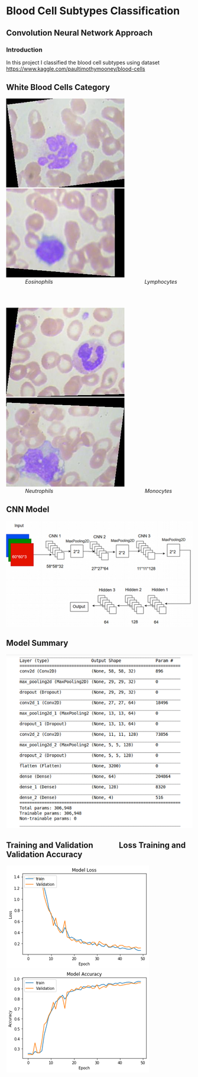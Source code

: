 # Blood Cell Subtypes Classification

## Convolution Neural Network Approach

### Introduction

In this project I classified the blood cell subtypes using dataset https://www.kaggle.com/paultimothymooney/blood-cells

## White Blood Cells Category

 ![](img/eosinophil.jpeg)   &nbsp;&nbsp;&nbsp;&nbsp;&nbsp;&nbsp; ![](img/lymphocyte.jpeg) 
 <br>
&nbsp;&nbsp;&nbsp;&nbsp;&nbsp;&nbsp;&nbsp;&nbsp;&nbsp;&nbsp;&nbsp;&nbsp; *Eosinophils* &nbsp;&nbsp;&nbsp;&nbsp;&nbsp;&nbsp;&nbsp;&nbsp;&nbsp;&nbsp;&nbsp;&nbsp;&nbsp;&nbsp;&nbsp;&nbsp;&nbsp;&nbsp;&nbsp;&nbsp;&nbsp;&nbsp;&nbsp;&nbsp;&nbsp;&nbsp;&nbsp;&nbsp;&nbsp;&nbsp;&nbsp;&nbsp;&nbsp;&nbsp;&nbsp;&nbsp;&nbsp;&nbsp;&nbsp;&nbsp;&nbsp;&nbsp;&nbsp;&nbsp;&nbsp;&nbsp;&nbsp;&nbsp; &nbsp;&nbsp;&nbsp;&nbsp;&nbsp;&nbsp;&nbsp;&nbsp;&nbsp;&nbsp;&nbsp;&nbsp; *Lymphocytes*

<br><br>

 ![](img/neutrophil.jpeg)   &nbsp;&nbsp;&nbsp;&nbsp;&nbsp;&nbsp; ![](img/monocyte.jpeg) 
 <br>
&nbsp;&nbsp;&nbsp;&nbsp;&nbsp;&nbsp;&nbsp;&nbsp;&nbsp;&nbsp;&nbsp;&nbsp; *Neutrophils* &nbsp;&nbsp;&nbsp;&nbsp;&nbsp;&nbsp;&nbsp;&nbsp;&nbsp;&nbsp;&nbsp;&nbsp;&nbsp;&nbsp;&nbsp;&nbsp;&nbsp;&nbsp;&nbsp;&nbsp;&nbsp;&nbsp;&nbsp;&nbsp;&nbsp;&nbsp;&nbsp;&nbsp;&nbsp;&nbsp;&nbsp;&nbsp;&nbsp;&nbsp;&nbsp;&nbsp;&nbsp;&nbsp;&nbsp;&nbsp;&nbsp;&nbsp;&nbsp;&nbsp;&nbsp;&nbsp;&nbsp;&nbsp; &nbsp;&nbsp;&nbsp;&nbsp;&nbsp;&nbsp;&nbsp;&nbsp;&nbsp;&nbsp;&nbsp;&nbsp; *Monocytes*

## CNN Model 
![](img/model.jpg)

## Model Summary 
<p align="center">
  <img src="img/model-summary.png">
</p>

## Training and Validation &nbsp;&nbsp;&nbsp;&nbsp;&nbsp;&nbsp;&nbsp;&nbsp;&nbsp;&nbsp;&nbsp;&nbsp; Loss Training and Validation Accuracy

![](img/mod-loss.png) &nbsp;&nbsp;&nbsp;&nbsp;&nbsp; ![](img/mod-acc.png)
